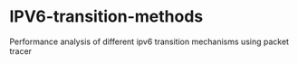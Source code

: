 # IPV6-transition-methods
Performance analysis of different ipv6 transition mechanisms using packet tracer
